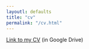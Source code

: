 ```yaml
---
layoutl: defaults
title: "cv"
permalink: "/cv.html"
---
```


[Link to my CV](https://drive.google.com/file/d/1alOv4jaz2bDDEAgMpSREzJ6e_UVerTXJ/view) (in Google Drive)
